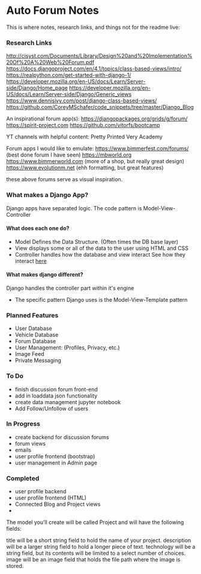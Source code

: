 # Auto Forum Notes
This is where notes, research links, and things not for the readme live:

### Research Links
http://cisyst.com/Documents/Library/Design%20and%20Implementation%20Of%20A%20Web%20Forum.pdf
https://docs.djangoproject.com/en/4.1/topics/class-based-views/intro/
https://realpython.com/get-started-with-django-1/
https://developer.mozilla.org/en-US/docs/Learn/Server-side/Django/Home_page
https://developer.mozilla.org/en-US/docs/Learn/Server-side/Django/Generic_views
https://www.dennisivy.com/post/django-class-based-views/
https://github.com/CoreyMSchafer/code_snippets/tree/master/Django_Blog

An inspirational forum app(s):
https://djangopackages.org/grids/g/forum/
https://spirit-project.com
https://github.com/vitorfs/bootcamp

YT channels with helpful content:
Pretty Printed
Very Academy

Forum apps I would like to emulate:
https://www.bimmerfest.com/forums/ (best done forum I have seen)
https://mbworld.org
https://www.bimmerworld.com (more of a shop, but really great design)
https://www.evolutionm.net (ehh formatting, but great features)

these above forums serve as visual inspiration.


### What makes a Django App?
Django apps have separated logic. 
The code pattern is Model-View-Controller
#### What does each one do?
- Model Defines the Data Structure. (Often times the DB base layer)
- View displays some or all of the data to the user using HTML and CSS
- Controller handles how the database and view interact
See how they interact [here](https://realpython.com/the-model-view-controller-mvc-paradigm-summarized-with-legos/)

#### What makes django different?
Django handles the controller part within it's engine
- The specific pattern Django uses is the Model-View-Template pattern


### Planned Features
- User Database
- Vehicle Database
- Forum Database
- User Management: (Profiles, Privacy, etc.)
- Image Feed
- Private Messaging

### To Do
- finish discussion forum front-end
- add in loaddata json functionality
- create data management jupyter notebook
- Add Follow/Unfollow of users
### In Progress
- create backend for discussion forums
- forum views 
- emails 
- user profile frontend (bootstrap)
- user management in Admin page
### Completed
- user profile backend
- user profile frontend (HTML)
- Connected Blog and Project views 
- 


The model you’ll create will be called Project and will have the following fields:

title will be a short string field to hold the name of your project.
description will be a larger string field to hold a longer piece of text.
technology will be a string field, but its contents will be limited to a select number of choices.
image will be an image field that holds the file path where the image is stored.

